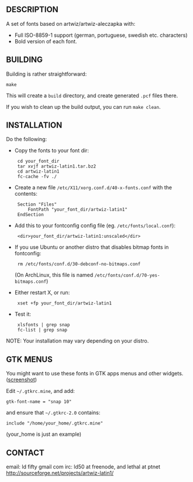 DESCRIPTION
-----------

A set of fonts based on artwiz/artwiz-aleczapka with:

 * Full ISO-8859-1 support (german, portuguese, swedish etc. characters)
 * Bold version of each font.


BUILDING
--------

Building is rather straightforward:

	make

This will create a `build` directory, and create generated `.pcf` files there.

If you wish to clean up the build output, you can run `make clean`.


INSTALLATION
------------

Do the following:

 * Copy the fonts to your font dir:

		cd your_font_dir
		tar xvjf artwiz-latin1.tar.bz2
		cd artwiz-latin1
		fc-cache -fv ./

 * Create a new file `/etc/X11/xorg.conf.d/40-x-fonts.conf` with the contents:

		Section "Files"
			FontPath "your_font_dir/artwiz-latin1"
		EndSection


 * Add this to your fontconfig config file (eg. `/etc/fonts/local.conf`):

		<dir>your_font_dir/artwiz-latin1:unscaled</dir>


 * If you use Ubuntu or another distro that disables bitmap fonts in fontconfig:

		rm /etc/fonts/conf.d/30-debconf-no-bitmaps.conf

	(On ArchLinux, this file is named `/etc/fonts/conf.d/70-yes-bitmaps.conf`)


 * Either restart X, or run:

		xset +fp your_font_dir/artwiz-latin1


 * Test it:

		xlsfonts | grep snap
		fc-list | grep snap


NOTE: Your installation may vary depending on your distro.


GTK MENUS
---------

You might want to use these fonts in GTK apps menus and other widgets.
([screenshot](http://artwiz-latin1.sourceforge.net/screenshots/snap-gtk.png))

Edit `~/.gtkrc.mine`, and add:

	gtk-font-name = "snap 10"

and ensure that `~/.gtkrc-2.0` contains:

	include "/home/your_home/.gtkrc.mine"

(your_home is just an example)


CONTACT
-------

email: ld <dot> fifty <at> gmail <dot> com
irc: ld50 at freenode, and lethal at ptnet
http://sourceforge.net/projects/artwiz-latin1/
